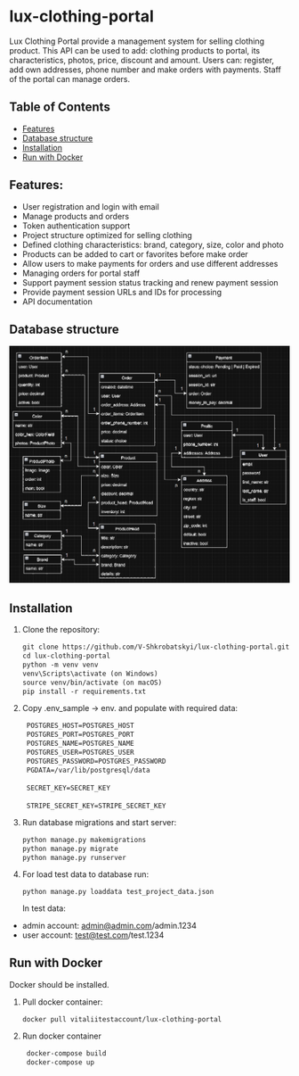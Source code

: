 # lux-clothing-portal

Lux Clothing Portal provide a management system for selling clothing product. 
This API can be used to add: clothing products to portal, its characteristics, photos, price, discount and amount.
Users can: register, add own addresses, phone number and make orders with payments. Staff of the portal can manage orders.

## Table of Contents

- [Features](#features)
- [Database structure](#Database-structure)
- [Installation](#installation)
- [Run with Docker](#Run-with-Docker)

## Features:

- User registration and login with email
- Manage products and orders
- Token authentication support
- Project structure optimized for selling clothing
- Defined clothing characteristics: brand, category, size, color and photo
- Products can be added to cart or favorites before make order
- Allow users to make payments for orders and use different addresses
- Managing orders for portal staff
- Support payment session status tracking and renew payment session
- Provide payment session URLs and IDs for processing
- API documentation

## Database structure

![Database structure](demo/db_structure.png)

## Installation

1. Clone the repository:
   ```
   git clone https://github.com/V-Shkrobatskyi/lux-clothing-portal.git
   cd lux-clothing-portal
   python -m venv venv
   venv\Scripts\activate (on Windows)
   source venv/bin/activate (on macOS)
   pip install -r requirements.txt
   ```
2. Copy .env_sample -> env. and populate with required data:
   ```
    POSTGRES_HOST=POSTGRES_HOST
    POSTGRES_PORT=POSTGRES_PORT
    POSTGRES_NAME=POSTGRES_NAME
    POSTGRES_USER=POSTGRES_USER
    POSTGRES_PASSWORD=POSTGRES_PASSWORD
    PGDATA=/var/lib/postgresql/data
    
    SECRET_KEY=SECRET_KEY
    
    STRIPE_SECRET_KEY=STRIPE_SECRET_KEY
   ```

3. Run database migrations and start server:
    ```
    python manage.py makemigrations
    python manage.py migrate
    python manage.py runserver
    ```

4. For load test data to database run:
    ```
    python manage.py loaddata test_project_data.json
    ```
   In test data: 
- admin account: admin@admin.com/admin.1234
- user account: test@test.com/test.1234

## Run with Docker

Docker should be installed.

1. Pull docker container:
   ```
   docker pull vitaliitestaccount/lux-clothing-portal
   ```
2. Run docker container
   ```
    docker-compose build
    docker-compose up
   ```
